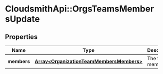 # CloudsmithApi::OrgsTeamsMembersUpdate

## Properties
Name | Type | Description | Notes
------------ | ------------- | ------------- | -------------
**members** | [**Array&lt;OrganizationTeamMembersMembers&gt;**](OrganizationTeamMembersMembers.md) | The team members | 


